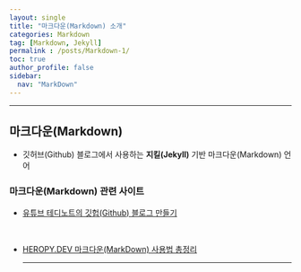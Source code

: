```yaml
---
layout: single
title: "마크다운(Markdown) 소개"
categories: Markdown
tag: [Markdown, Jekyll]
permalink : /posts/Markdown-1/
toc: true
author_profile: false
sidebar:
  nav: "MarkDown"
---
```


<hr>

## 마크다운(Markdown)

* 깃허브(Github) 블로그에서 사용하는 **지킬(Jekyll)** 기반 마크다운(Markdown) 언어

### 마크다운(Markdown) 관련 사이트

* [유튜브 테디노트의 깃헙(Github) 블로그 만들기](https://www.youtube.com/watch?v=--MMmHbSH9k&list=PLIMb_GuNnFwfQBZQwD-vCZENL5YLDZekr)

<br>

* [HEROPY.DEV 마크다운(MarkDown) 사용법 총정리](https://www.heropy.dev/p/B74sNE)

  <hr>
